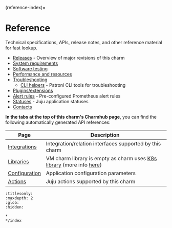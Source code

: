 (reference-index)=


# Reference

Technical specifications, APIs, release notes, and other reference material for fast lookup.

* [Releases] - Overview of major revisions of this charm 
* [System requirements]
* [Software testing]
* [Performance and resources] 
* [Troubleshooting]
  * [CLI helpers] - Patroni CLI tools for troubleshooting 
* [Plugins/extensions]
* [Alert rules] - Pre-configured Prometheus alert rules 
* [Statuses] - Juju application statuses 
* [Contacts]


**In the tabs at the top of this charm's Charmhub page**, you can find the following automatically generated API references:

| Page                                                                       | Description                                             |
|----------------------------------------------------------------------------|---------------------------------------------------------|
| [Integrations](https://charmhub.io/postgresql/integrations)                   | Integration/relation interfaces supported by this charm |
| [Libraries](https://charmhub.io/postgresql/libraries) | VM charm library is empty as charm uses [K8s library](https://charmhub.io/postgresql-k8s/libraries/) (more info [here](/explanation/architecture)) |
| [Configuration](https://charmhub.io/postgresql/configuration)                 | Application configuration parameters                   |
| [Actions](https://charmhub.io/postgresql/actions)                             | Juju actions supported by this charm                    |

<!--Links-->

[Releases]: /reference/releases
[System requirements]: /reference/system-requirements 
[Software testing]: /reference/software-testing
[Performance and resources]: /reference/performance-and-resources
[Troubleshooting]: /reference/troubleshooting/index 
[CLI helpers]: /reference/troubleshooting/cli-helpers
[Plugins/extensions]: /reference/plugins-extensions
[Alert rules]: /reference/alert-rules
[Statuses]: /reference/statuses
[Contacts]: /reference/contacts


```{toctree}
:titlesonly:
:maxdepth: 2
:glob:
:hidden:

*
*/index
